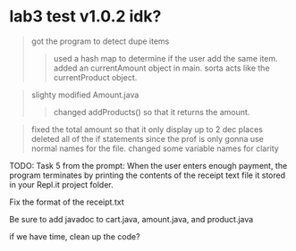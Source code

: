 # lab3 test v1.0.2 idk?

> got the program to detect dupe items
>> used a hash map to determine if the user add the same item.
>> added an currentAmount object in main. sorta acts like the currentProduct object.

>slighty modified Amount.java
>> changed addProducts() so that it returns the amount.

> fixed the total amount so that it only display up to 2 dec places
> deleted all of the if statements since the prof is only gonna use normal names for the file.
> changed some variable names for clarity

TODO:
Task 5 from the prompt:
When the user enters enough payment, the program terminates by printing the contents of the receipt text file it stored in your Repl.it project folder.

Fix the format of the receipt.txt

Be sure to add javadoc to cart.java, amount.java, and product.java

if we have time, clean up the code?
